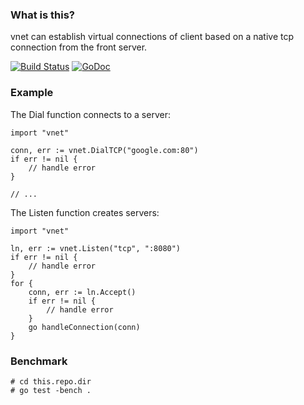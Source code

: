 
### What is this?
vnet can establish virtual connections of client based on a native tcp connection from the front server.  


[![Build Status](https://travis-ci.org/ymmuse/vnet.svg?branch=master)](https://travis-ci.org/ymmuse/vnet)
[![GoDoc](https://godoc.org/github.com/ymmuse/vnet?status.svg)](https://godoc.org/github.com/ymmuse/vnet)


### Example

The Dial function connects to a server:
```golang
import "vnet"

conn, err := vnet.DialTCP("google.com:80")
if err != nil {
	// handle error
}

// ...
```

The Listen function creates servers:
```golang
import "vnet"

ln, err := vnet.Listen("tcp", ":8080")
if err != nil {
	// handle error
}
for {
	conn, err := ln.Accept()
	if err != nil {
		// handle error
	}
	go handleConnection(conn)
}
```


### Benchmark

```shell
# cd this.repo.dir
# go test -bench .
```